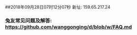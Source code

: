 ##2018年09月28日07时12分07秒 新址: 159.65.217.24
### 兔友常见问题及解答: https://github.com/wanggonging/d/blob/w/FAQ.md
